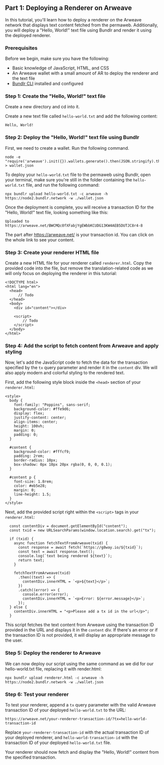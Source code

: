 ## Part 1: Deploying a Renderer on Arweave

In this tutorial, you'll learn how to deploy a renderer on the Arweave network that displays text content fetched from the permaweb. Additionally, you will deploy a "Hello, World!" text file using Bundlr and render it using the deployed renderer.

### Prerequisites

Before we begin, make sure you have the following:

-   Basic knowledge of JavaScript, HTML, and CSS
-   An Arweave wallet with a small amount of AR to deploy the renderer and the text file
-   [Bundlr CLI](https://www.npmjs.com/package/@bundlr-network/cli) installed and configured

### Step 1: Create the "Hello, World!" text file

Create a new directory and cd into it. 

Create a new text file called `hello-world.txt` and add the following content:

```
Hello, World!
```

### Step 2: Deploy the "Hello, World!" text file using Bundlr

First, we need to create a wallet. Run the following command.

```
node -e "require('arweave').init({}).wallets.generate().then(JSON.stringify).then(console.log.bind(console))" > wallet.json
```

To deploy your `hello-world.txt` file to the permaweb using Bundlr, open your terminal, make sure you're still in the folder containing the `hello-world.txt` file, and run the following command:

```
npx bundlr upload hello-world.txt -c arweave -h https://node2.bundlr.network -w ./wallet.json
```

Once the deployment is complete, you will receive a transaction ID for the "Hello, World!" text file, looking something like this:

```
Uploaded to https://arweave.net/BWCMQc0fXFabjYgEWbbKCUDG13KW4AEB5DUTJC8r4-8
```

The part after https://arweave.net/ is your transaction id. You can click on the whole link to see your content.

### Step 3: Create your renderer HTML file

Create a new HTML file for your renderer called `renderer.html`. Copy the provided code into the file, but remove the translation-related code as we will only focus on deploying the renderer in this tutorial:


```
<!DOCTYPE html>
<html lang="en">
  <head>
	  // Todo
  </head>
  <body>
    <div id="content"></div>

    <script>
		// Todo
    </script>
  </body>
</html>
```

### Step 4: Add the script to fetch content from Arweave and apply styling

Now, let's add the JavaScript code to fetch the data for the transaction specified by the `tx` query parameter and render it in the `content` div. We will also apply modern and colorful styling to the rendered text.

First, add the following style block inside the `<head>` section of your `renderer.html`:

```
<style>
  body {
    font-family: "Poppins", sans-serif;
    background-color: #ffe9d6;
    display: flex;
    justify-content: center;
    align-items: center;
    height: 100vh;
    margin: 0;
    padding: 0;
  }

  #content {
    background-color: #fffcf9;
    padding: 2rem;
    border-radius: 10px;
    box-shadow: 0px 10px 20px rgba(0, 0, 0, 0.1);
  }

  #content p {
    font-size: 1.8rem;
    color: #eb5e28;
    margin: 0;
    line-height: 1.5;
  }
</style>
```

Next, add the provided script right within the `<script>` tags in your `renderer.html`:

```
  const contentDiv = document.getElementById("content");
  const txid = new URLSearchParams(window.location.search).get("tx");

  if (txid) {
    async function fetchTextFromArweave(txid) {
      const response = await fetch(`https://g8way.io/${txid}`);
      const text = await response.text();
      console.log(`text being rendered ${text}`);
      return text;
    }

    fetchTextFromArweave(txid)
      .then((text) => {
        contentDiv.innerHTML = `<p>${text}</p>`;
      })
      .catch((error) => {
        console.error(error);
        contentDiv.innerHTML = `<p>Error: ${error.message}</p>`;
      });
  } else {
    contentDiv.innerHTML = "<p>Please add a tx id in the url</p>";
  }
````

This script fetches the text content from Arweave using the transaction ID provided in the URL and displays it in the `content` div. If there's an error or if the transaction ID is not provided, it will display an appropriate message to the user.


### Step 5: Deploy the renderer to Arweave

We can now deploy our script using the same command as we did for our hello-world.txt file, replacing it with render.html:

```
npx bundlr upload renderer.html -c arweave -h https://node2.bundlr.network -w ./wallet.json
```


### Step 6: Test your renderer
To test your renderer, append a `tx` query parameter with the valid Arweave transaction ID of your deployed `hello-world.txt` to the URL:

`https://arweave.net/your-renderer-transaction-id/?tx=hello-world-transaction-id`

Replace `your-renderer-transaction-id` with the actual transaction ID of your deployed renderer, and `hello-world-transaction-id` with the transaction ID of your deployed `hello-world.txt` file.

Your renderer should now fetch and display the "Hello, World!" content from the specified transaction.

